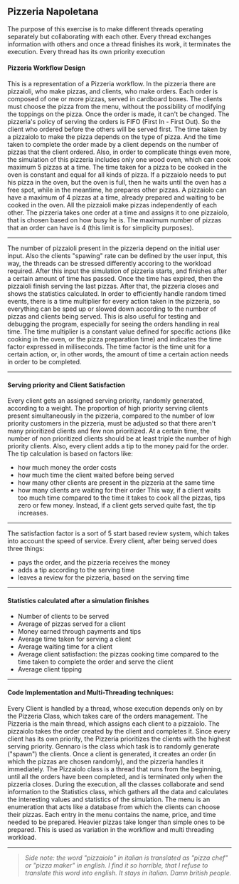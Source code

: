 ## Pizzeria Napoletana

The purpose of this exercise is to make different threads operating separately but collaborating with each other. Every
thread exchanges information with others and once a thread finishes its work, it terminates the execution. Every thread
has its own priority execution 

#### Pizzeria Workflow Design

This is a representation of a Pizzeria workflow. In the pizzeria there are pizzaioli, who make pizzas, and clients, who
make orders. Each order is composed of one or more pizzas, served in cardboard boxes. The clients must choose the pizza
from the menu, without the possibility of modifying the toppings on the pizza. Once the order is made, it can't be
changed. The pizzeria's policy of serving the orders is FIFO (First In - First Out). So the client who ordered before 
the others will be served first. The time taken by a pizzaiolo to make the pizza depends on the type of pizza. And the
time taken to complete the order made by a client depends on the number of pizzas that the client ordered. Also, in
order to complicate things even more, the simulation of this pizzeria includes only one wood oven, which can cook 
maximum 5 pizzas at a time. The time taken for a pizza to be cooked in the oven is constant and equal for all kinds of
pizza. If a pizzaiolo needs to put his pizza in the oven, but the oven is full, then he waits until the oven has a free
spot, while in the meantime, he prepares other pizzas. A pizzaiolo can have a maximum of 4 pizzas at a time, already 
prepared and waiting to be cooked in the oven. All the pizzaioli make pizzas independently of each other. 
The pizzeria takes one order at a time and assigns it to one pizzaiolo, that is chosen based on how busy he is. The 
maximum number of pizzas that an order can have is 4 (this limit is for simplicity purposes). 
<hr>

The number of pizzaioli present in the pizzeria depend on the initial user input. Also the clients "spawing" rate can be
defined by the user input, this way, the threads can be stressed differently accoring to the workload required. 
After this input the simulation of pizzeria starts, and finishes after a certain amount of time has passed. Once the time 
has expired, then the pizzaioli finish serving the last pizzas. After that, the pizzeria closes and shows the statistics
calculated. In order to efficiently handle random timed events, there is a time multiplier for every action taken in the
 pizzeria, so everything can be sped up or slowed down according to the number of pizzas and clients being served. This
 is also useful for testing and debugging the program, especially for seeing the orders handling in real time. The time
 multiplier is a constant value defined for specific actions (like cooking in the oven, or the pizza preparation time)
 and indicates the time factor expressed in milliseconds. The time factor is the time unit for a certain action, or, in
 other words, the amount of time a certain action needs in order to be completed.
<hr>

#### Serving priority and Client Satisfaction

Every client gets an assigned serving priority, randomly generated, according to a weight. The proportion of high priority
serving clients present simultaneously in the pizzeria, compared to the number of low priority customers in the pizzeria,
must be adjusted so that there aren't many prioritized clients and few non prioritized. At a certain time, the number of 
non prioritized clients should be at least triple the number of high priority clients. 
Also, every client adds a tip to the money paid for the order. The tip calculation is based on factors like:
- how much money the order costs
- how much time the client waited before being served
- how many other clients are present in the pizzeria at the same time
- how many clients are waiting for their order
This way, if a client waits too much time compared to the time it takes to cook all the pizzas, tips zero or few money. 
Instead, if a client gets served quite fast, the tip increases. 

<hr>

The satisfaction factor is a sort of 5 start based review system, which takes into account the speed of service. Every 
client, after being served does three things:
- pays the order, and the pizzeria receives the money
- adds a tip according to the serving time
- leaves a review for the pizzeria, based on the serving time

<hr>

#### Statistics calculated after a simulation finishes

- Number of clients to be served
- Average of pizzas served for a client
- Money earned through payments and tips
- Average time taken for serving a client
- Average waiting time for a client
- Average client satisfaction: the pizzas cooking time compared to the time taken to complete the order and serve the client
- Average client tipping

<hr>

#### Code Implementation and Multi-Threading techniques:

Every Client is handled by a thread, whose execution depends only on by the Pizzeria Class, which takes care of the orders
management. The Pizzeria is the main thread, which assigns each client to a pizzaiolo. The pizzaiolo takes the order created
by the client and completes it. Since every client has its own priority, the Pizzeria prioritizes the clients with the 
highest serving priority. Gennaro is the class which task is to randomly generate ("spawn") the clients. Once a client is
generated, it creates an order (in which the pizzas are chosen randomly), and the pizzeria handles it immediately. 
The Pizzaiolo class is a thread that runs from the beginning, until all the orders have been completed, and is terminated 
only when the pizzeria closes. During the execution, all the classes collaborate and send information to the Statistics 
class, which gathers all the data and calculates the interesting values and statistics of the simulation. 
The menu is an enumeration that acts like a database from which the clients can choose their pizzas. Each entry in the
 menu contains the name, price, and time needed to be prepared. Heavier pizzas take longer than simple ones to be 
 prepared. This is used as variation in the workflow and multi threading workload.

<hr>

> _Side note: the word "pizzaiolo" in italian is translated as "pizza chef" or "pizza maker" in english. I find it 
> so horrible, that I refuse to translate this word into english. It stays in italian. Damn british people._
